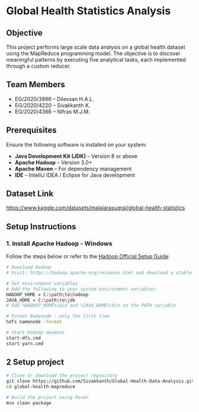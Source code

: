 # Global Health Statistics Analysis

## Objective
This project performs large scale data analysis on a global health dataset using the MapReduce programming model. The objective is to discover meaningful patterns by executing five analytical tasks, each implemented through a custom reducer. 

## Team Members
- EG/2020/3896 – Dilexsan H.A.L.
- EG/2020/4220 – Sivakkanth K.
- EG/2020/4366 – Nifras M.J.M.

## Prerequisites
Ensure the following software is installed on your system:

- **Java Development Kit (JDK)** – Version 8 or above  
- **Apache Hadoop** – Version 3.0+  
- **Apache Maven** – For dependency management  
- **IDE** – IntelliJ IDEA / Eclipse for Java development

## Dataset Link
https://www.kaggle.com/datasets/malaiarasugraj/global-health-statistics

## Setup Instructions

### 1. Install Apache Hadoop - Windows
Follow the steps below or refer to the [Hadoop Official Setup Guide](https://hadoop.apache.org/docs/stable/hadoop-project-dist/hadoop-common/SingleCluster.html):

```bash
# Download Hadoop
# Visit: https://hadoop.apache.org/releases.html and download a stable version

# Set environment variables
# Add the following to your system environment variables:
HADOOP_HOME = C:\path\to\hadoop
JAVA_HOME = C:\path\to\jdk
# Add %HADOOP_HOME%\bin and %JAVA_HOME%\bin to the PATH variable

# Format Namenode - only the first time
hdfs namenode -format

# Start Hadoop daemons
start-dfs.cmd
start-yarn.cmd
```
## 2 Setup project

```bash
# Clone or download the project repository
git clone https://github.com/Sivakkanth/Global-Health-Data-Analysis.git
cd global-health-mapreduce

# Build the project using Maven
mvn clean package
```

